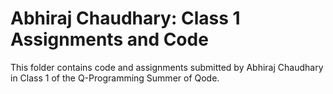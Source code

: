 # Abhiraj Chaudhary: Class 1 Assignments and Code
This folder contains code and assignments submitted by Abhiraj Chaudhary in Class 1 of the Q-Programming Summer of Qode.